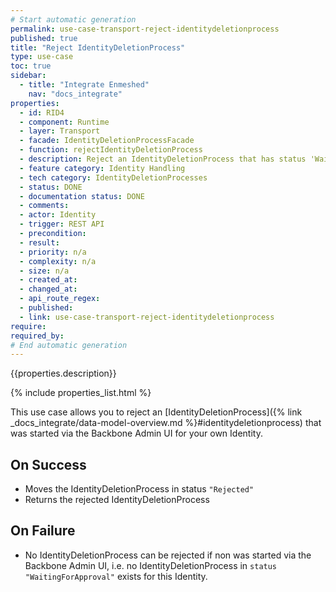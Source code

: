 ```yaml
---
# Start automatic generation
permalink: use-case-transport-reject-identitydeletionprocess
published: true
title: "Reject IdentityDeletionProcess"
type: use-case
toc: true
sidebar:
  - title: "Integrate Enmeshed"
    nav: "docs_integrate"
properties:
  - id: RID4
  - component: Runtime
  - layer: Transport
  - facade: IdentityDeletionProcessFacade
  - function: rejectIdentityDeletionProcess
  - description: Reject an IdentityDeletionProcess that has status 'Waiting for Approval' that was started by external support channel (from Backbone Admin UI)
  - feature category: Identity Handling
  - tech category: IdentityDeletionProcesses
  - status: DONE
  - documentation status: DONE
  - comments:
  - actor: Identity
  - trigger: REST API
  - precondition:
  - result:
  - priority: n/a
  - complexity: n/a
  - size: n/a
  - created_at:
  - changed_at:
  - api_route_regex:
  - published:
  - link: use-case-transport-reject-identitydeletionprocess
require:
required_by:
# End automatic generation
---
```


{{properties.description}}

{% include properties_list.html %}

This use case allows you to reject an [IdentityDeletionProcess]({% link _docs_integrate/data-model-overview.md %}#identitydeletionprocess) that was started via the Backbone Admin UI for your own Identity.

## On Success

- Moves the IdentityDeletionProcess in status `"Rejected"`
- Returns the rejected IdentityDeletionProcess

## On Failure

- No IdentityDeletionProcess can be rejected if non was started via the Backbone Admin UI, i.e. no IdentityDeletionProcess in `status` `"WaitingForApproval"` exists for this Identity.
